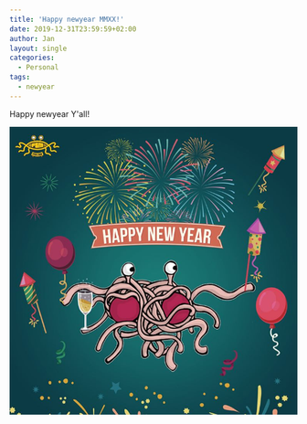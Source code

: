 ```yaml
---
title: 'Happy newyear MMXX!'
date: 2019-12-31T23:59:59+02:00
author: Jan
layout: single
categories:
  - Personal
tags:
  - newyear
---
```

Happy newyear Y'all!

<div style="text-align:center"><img src="/assets/images/2019/12/happy-ny.jpg"></div>
